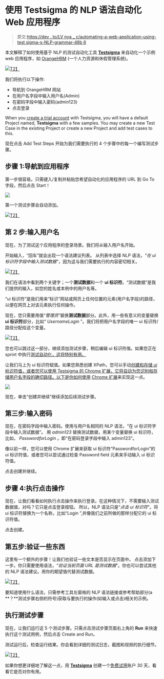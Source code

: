 # 使用 Testsigma 的 NLP 语法自动化 Web 应用程序

> 原文:[https://dev . to/LV nya _ c/automating-a-web-application-using-test sigma-s-NLP-grammar-48b 6](https://dev.to/lvnya_c/automating-a-web-application-using-testsigma-s-nlp-grammar-48b6)

本文解释了如何使用基于 NLP 的测试自动化工具 **[Testsigma](https://testsigma.com)** 来自动化一个示例 web 应用程序，如 [OrangeHRM](https://opensource-demo.orangehrmlive.com/) (一个人力资源和休假管理系统)。

[![](../Images/f1b5a734bf352a767d819d6f27dd1ec9.png)T2】](https://res.cloudinary.com/practicaldev/image/fetch/s--lQ2C9I3U--/c_limit%2Cf_auto%2Cfl_progressive%2Cq_auto%2Cw_880/https://i.imgur.com/EUrKZf2.png)

我们将执行以下操作:

*   导航到 OrangeHRM 网站
*   在用户名字段中输入用户名(Admin)
*   在密码字段中输入密码(admin123)
*   点击登录

When you [create a trial account](https://testsigma.com/signup) with Testsigma, you will have a default Project named, **Testsigma** with a few samples. You may create a new Test Case in the existing Project or create a new Project and add test cases to this.

现在点击 Add Test Steps 开始为我们需要执行的 4 个步骤中的每一个编写测试步骤。

## 步骤 1:导航到应用程序

第一步很容易。只需键入/复制并粘贴您希望自动化的应用程序的 URL 到 Go To 字段，然后点击 Start！

[![](../Images/d0e2661731c3bc98245452a534076471.png)](https://res.cloudinary.com/practicaldev/image/fetch/s--x5JEKDq3--/c_limit%2Cf_auto%2Cfl_progressive%2Cq_auto%2Cw_880/http://assets.testsigma.com/external/product/11-2019/Enter_URL_Testsigma.png) 

第一个测试步骤会自动添加。

[![](../Images/d0720abac3a8ab5bd0503fbe14f04bf6.png)T2】](https://res.cloudinary.com/practicaldev/image/fetch/s--VjR2Tm67--/c_limit%2Cf_auto%2Cfl_progressive%2Cq_auto%2Cw_880/http://assets.testsigma.com/external/product/11-2019/Add_Next_Test_Step_Testsigma.png)

## 第 2 步:输入用户名

现在，为了测试这个应用程序的登录场景。我们将从输入用户名开始。

开始输入，“回车”就会出现一个语法建议列表。
从列表中选择 NLP 语法，*“在 ui 标识符字段中输入测试数据”*，因为这与我们需要执行的内容密切相关。

[![](../Images/ac861544d65f2aa63271b70ca07ba775.png)T2】](https://res.cloudinary.com/practicaldev/image/fetch/s--8xJOWoAV--/c_limit%2Cf_auto%2Cfl_progressive%2Cq_auto%2Cw_880/http://assets.testsigma.com/external/product/11-2019/Enter_Action_Testsigma.png)

我们在语法中看到两个关键字；一个**测试数据**和一个 **ui 标识符**。“测试数据”是我们提供的输入，如您的姓名或本例中的用户名等。

“ui 标识符”是我们用来“标识”网站或网页上任何位置的元素(用户名字段)的路径，以便在网页上对该元素执行任何操作。

现在，您只需要用值“*管理员*”替换**测试数据**部分。此外，用一些有意义的变量替换 **ui 标识符**部分，比如“ *UsernameLogin* ”。我们将把用户名字段的唯一 ui 标识符/路径分配给这个变量。

[![](../Images/55d678dcf8ad3ef0489b89b2331712c0.png)T2】](https://res.cloudinary.com/practicaldev/image/fetch/s--zpKPRKug--/c_limit%2Cf_auto%2Cfl_progressive%2Cq_auto%2Cw_880/http://assets.testsigma.com/external/product/11-2019/Edit_ui_identifier_Testsigma.png)

您也可以跳过这一部分，继续添加测试步骤，稍后编辑 ui 标识符值。如果您正在 sprint 中执行[测试自动化，这将特别有用。](https://dzone.com/articles/in-sprint-test-automation-at-agile-and-dev-ops-spe)

让我们马上为 ui 标识符赋值。如果您熟悉创建 XPath，您可以手动[创建和存储 ui 标识符值，或者您可以使用 Testsigma 的 Chrome 扩展，它将自动为您识别和存储用户名字段的确切路径。以下是你如何使用](https://youtu.be/zVCCduIjOXs) [Chrome 扩展](https://youtu.be/Q2QOmclAx2A)来实现这一点。

[![](../Images/401f43530bec4f161893d0e08db168c9.png)](https://res.cloudinary.com/practicaldev/image/fetch/s--Ec4ZlHcG--/c_limit%2Cf_auto%2Cfl_progressive%2Cq_auto%2Cw_880/http://assets.testsigma.com/external/product/11-2019/Ui_identifier_values_Testsigma.png)

现在，单击“创建并继续”继续添加后续测试步骤。

## 第三步:输入密码

现在，在密码字段中输入密码。使用与用户名相同的 NLP 语法，“在 ui 标识符字段中输入测试数据”。
用 *admin123* 替换测试数据，用某个变量替换 ui 标识符，比如， *PasswordforLogin* 。即“在密码登录字段中输入 admin123”。

像以前一样，您可以使用 Chrome 扩展来获取 ui 标识符“PasswordforLogin”的 ui 标识符值，或者您可以尝试通过检查 Password field 元素来手动输入 ui 标识符值。

点击创建并继续。

## 步骤 4:执行点击操作

现在，让我们看看如何执行点击操作来执行登录。在这种情况下，不需要输入测试数据值，对吗？它只是点击登录按钮。
所以，NLP 语法只是“*点击 ui 标识符*”。将 ui 标识符替换为一个名称，比如“Login ”,并像我们之前所做的那样分配它的 ui 标识符值。

点击创建。

## 第五步:验证一些东西

这里有一个额外的步骤！让我们也验证一些文本是否显示在页面中。
点击添加下一步。你只需要使用语法，“*验证当前页面 URL 是测试数据*”。你也可以尝试其他的 NLP 语法建议。用你的期望值代替测试数据。

[![](../Images/878873990fbba6a6bacac05d76e9c06a.png)T2】](https://res.cloudinary.com/practicaldev/image/fetch/s--h9XlBlKb--/c_limit%2Cf_auto%2Cfl_progressive%2Cq_auto%2Cw_880/http://assets.testsigma.com/external/product/11-2019/Test_Steps_Testsigma.png)

要知道使用什么语法，只需参考工具左窗格的 NLP 语法链接或参考帮助部分(a **？**测试步骤右侧的符号)获取与要执行的操作(如输入或点击)相关的示例。

## 执行测试步骤

现在，让我们运行这 5 个测试步骤。只需点击测试步骤页面右上角的 **Run** 来快速执行这个测试用例，然后点击 Create and Run。

测试运行后，检查运行结果。你会看到详细的测试日志，截图和视频的执行细节。

[![](../Images/b31913663720b6d26b2fe9d9822cf197.png)T2】](https://res.cloudinary.com/practicaldev/image/fetch/s--FhgTx42T--/c_limit%2Cf_auto%2Cfl_progressive%2Cq_auto%2Cw_880/http://assets.testsigma.com/external/product/11-2019/Detailed_Run_Results_Testsigma.png)

如果你想更详细地了解这一点，用 **[Testsigma](https://testsigma.com)** 创建一个[免费试用](https://testsigma.com/signup)账户 30 天，看看它是否对你有用。